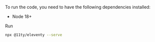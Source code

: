 To run the code, you need to have the following dependencies installed:

- Node 18+

Run

```bash
npx @11ty/eleventy --serve
```
